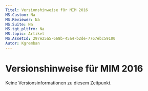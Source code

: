```yaml
---
Titel: Versionshinweise für MIM 2016
MS.Custom: Na
MS.Reviewer: Na
MS.Suite: Na
MS.tgt_pltfrm: Na
MS.topic: Artikel
MS.AssetId: 297e25a5-668b-45a4-b2de-7767ebc59100
Autor: Kgremban
---
```

# Versionshinweise für MIM 2016
Keine Versionsinformationen zu diesem Zeitpunkt.<!--HONumber=Mar16_HO1-->
